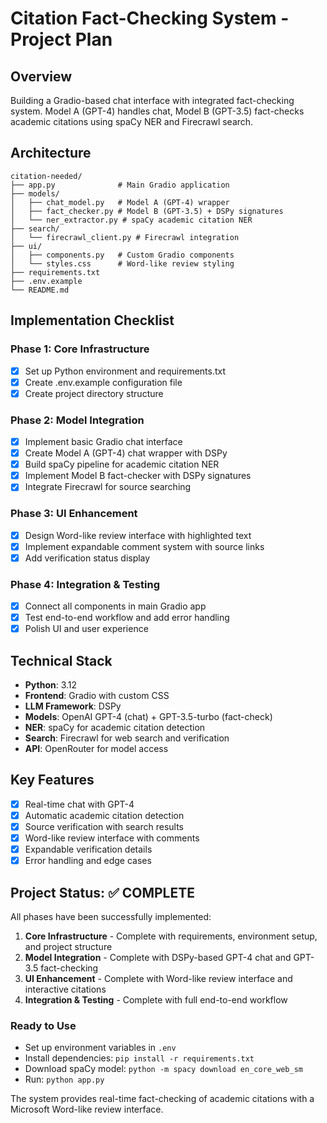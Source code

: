 # Citation Fact-Checking System - Project Plan

## Overview
Building a Gradio-based chat interface with integrated fact-checking system. Model A (GPT-4) handles chat, Model B (GPT-3.5) fact-checks academic citations using spaCy NER and Firecrawl search.

## Architecture
```
citation-needed/
├── app.py              # Main Gradio application
├── models/
│   ├── chat_model.py   # Model A (GPT-4) wrapper
│   ├── fact_checker.py # Model B (GPT-3.5) + DSPy signatures
│   └── ner_extractor.py # spaCy academic citation NER
├── search/
│   └── firecrawl_client.py # Firecrawl integration
├── ui/
│   ├── components.py   # Custom Gradio components
│   └── styles.css      # Word-like review styling
├── requirements.txt
├── .env.example
└── README.md
```

## Implementation Checklist

### Phase 1: Core Infrastructure
- [x] Set up Python environment and requirements.txt
- [x] Create .env.example configuration file
- [x] Create project directory structure

### Phase 2: Model Integration
- [x] Implement basic Gradio chat interface
- [x] Create Model A (GPT-4) chat wrapper with DSPy
- [x] Build spaCy pipeline for academic citation NER
- [x] Implement Model B fact-checker with DSPy signatures
- [x] Integrate Firecrawl for source searching

### Phase 3: UI Enhancement
- [x] Design Word-like review interface with highlighted text
- [x] Implement expandable comment system with source links
- [x] Add verification status display

### Phase 4: Integration & Testing
- [x] Connect all components in main Gradio app
- [x] Test end-to-end workflow and add error handling
- [x] Polish UI and user experience

## Technical Stack
- **Python**: 3.12
- **Frontend**: Gradio with custom CSS
- **LLM Framework**: DSPy
- **Models**: OpenAI GPT-4 (chat) + GPT-3.5-turbo (fact-check)
- **NER**: spaCy for academic citation detection
- **Search**: Firecrawl for web search and verification
- **API**: OpenRouter for model access

## Key Features
- [x] Real-time chat with GPT-4
- [x] Automatic academic citation detection
- [x] Source verification with search results
- [x] Word-like review interface with comments
- [x] Expandable verification details
- [x] Error handling and edge cases

## Project Status: ✅ COMPLETE

All phases have been successfully implemented:

1. **Core Infrastructure** - Complete with requirements, environment setup, and project structure
2. **Model Integration** - Complete with DSPy-based GPT-4 chat and GPT-3.5 fact-checking
3. **UI Enhancement** - Complete with Word-like review interface and interactive citations
4. **Integration & Testing** - Complete with full end-to-end workflow

### Ready to Use
- Set up environment variables in `.env`
- Install dependencies: `pip install -r requirements.txt`
- Download spaCy model: `python -m spacy download en_core_web_sm`
- Run: `python app.py`

The system provides real-time fact-checking of academic citations with a Microsoft Word-like review interface.